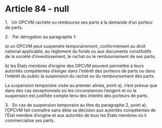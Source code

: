 # Article 84 - null


1.   Un OPCVM rachète ou rembourse ses parts à la demande d’un porteur de parts.

2.   Par dérogation au paragraphe 1:

a) un OPCVM peut suspendre temporairement, conformément au droit national applicable, au règlement du fonds ou aux documents constitutifs de la société d’investissement, le rachat ou le remboursement de ses parts;

b) les États membres d’origine des OPCVM peuvent permettre à leurs autorités compétentes d’exiger dans l’intérêt des porteurs de parts ou dans l’intérêt du public la suspension du rachat ou du remboursement des parts.

La suspension temporaire visée au premier alinéa, point a), n’est prévue que dans des cas exceptionnels où les circonstances l’exigent et où la suspension est justifiée compte tenu des intérêts des porteurs de parts.

3.   En cas de suspension temporaire au titre du paragraphe 2, point a), l’OPCVM fait connaître sans délai sa décision aux autorités compétentes de l’État membre d’origine et aux autorités de tous les États membres où il commercialise ses parts.
